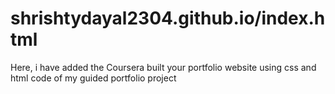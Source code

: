 # shrishtydayal2304.github.io/index.html
Here, i have added the Coursera built your portfolio website using css and html code of my guided portfolio project

